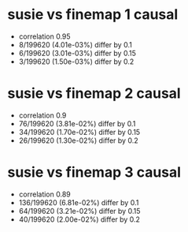 # susie vs finemap  1 causal

- correlation 0.95
- 8/199620 (4.01e-03%) differ by 0.1
- 6/199620 (3.01e-03%) differ by 0.15
- 3/199620 (1.50e-03%) differ by 0.2


# susie vs finemap  2 causal

- correlation 0.9
- 76/199620 (3.81e-02%) differ by 0.1
- 34/199620 (1.70e-02%) differ by 0.15
- 26/199620 (1.30e-02%) differ by 0.2


# susie vs finemap  3 causal

- correlation 0.89
- 136/199620 (6.81e-02%) differ by 0.1
- 64/199620 (3.21e-02%) differ by 0.15
- 40/199620 (2.00e-02%) differ by 0.2


